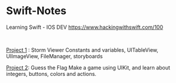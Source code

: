 # Swift-Notes

Learning Swift - IOS DEV
https://www.hackingwithswift.com/100

<br>

[Project 1](https://github.com/hvillasa/Swift-Notes/tree/master/Project1) : Storm Viewer
Constants and variables, UITableView, UIImageView, FileManager, storyboards

[Project 2](https://github.com/hvillasa/Swift-Notes/tree/master/Project2): Guess the Flag
Make a game using UIKit, and learn about integers, buttons, colors and actions.
